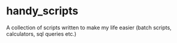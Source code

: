 # handy_scripts
A collection of scripts written to make my life easier (batch scripts, calculators, sql queries etc.)
